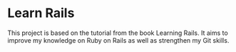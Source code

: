 Learn Rails
==

This project is based on the tutorial from the book Learning Rails. It aims to improve my knowledge on Ruby on Rails as well as strengthen my Git skills.